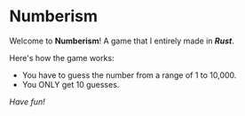 # Numberism

Welcome to **Numberism**! A game that I entirely made in ***Rust***.

Here's how the game works:

- You have to guess the number from a range of 1 to 10,000.
- You ONLY get 10 guesses.

*Have fun!*